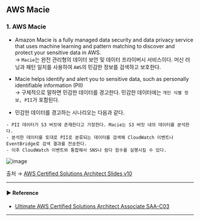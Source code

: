 ## AWS Macie
### 1. AWS Macie
- Amazon Macie is a fully managed data security and data privacy service that uses machine learning and pattern matching to discover and protect your sensitive data in AWS.  
→ `Macie`는 완전 관리형의 데이터 보안 및 데이터 프라이버시 서비스이다. 머신 러닝과 패턴 일치를 사용하여 `AWS`의 민감한 정보를 검색하고 보호한다.

- Macie helps identify and alert you to sensitive data, such as personally identifiable information (PII)  
→ 구체적으로 말하면 민감한 데이터를 경고한다. 민감한 데이터에는 `개인 식별 정보, PII`가 포함된다.

- 민감한 데이터를 경고하는 시나리오는 다음과 같다.
~~~
- PII 데이터가 S3 버킷에 존재한다고 가정한다. Macie는 S3 버킷 내의 데이터를 분석한다.
- 분석한 데이터를 토대로 PII로 분류되는 데이터를 검색해 CloudWatch 이벤트나 EventBridge로 검색 결과를 전송한다.
- 이후 CloudWatch 이벤트와 통합해서 SNS나 람다 함수를 실행시킬 수 있다.
~~~

![image](https://github.com/sanguk2794/AWS/assets/97398071/32fc4979-e023-4be0-9d54-a7c20a737fcd)

출처 → [AWS Certified Solutions Architect Slides v10](https://courses.datacumulus.com/downloads/certified-solutions-architect-pn9/)

---
#### ▶ Reference
- [Ultimate AWS Certified Solutions Architect Associate SAA-C03](https://www.udemy.com/course/aws-certified-solutions-architect-associate-saa-c03/)
---
